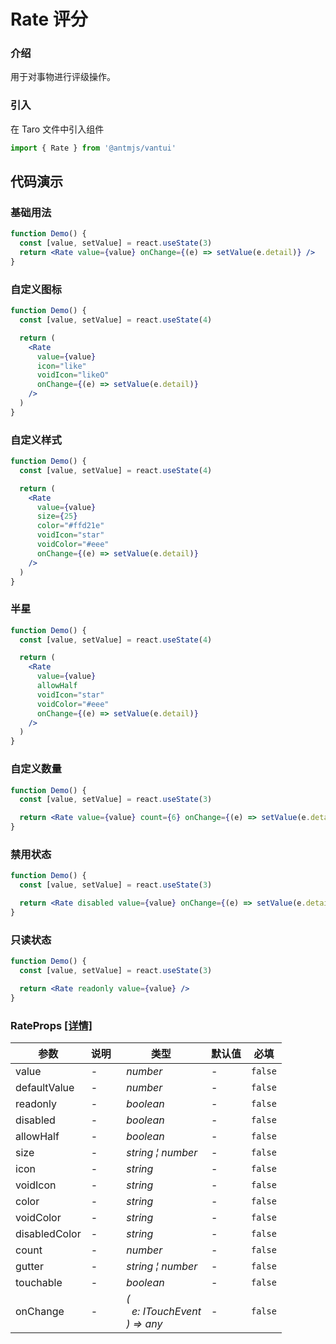 # Rate 评分

### 介绍

用于对事物进行评级操作。

### 引入

在 Taro 文件中引入组件

```js
import { Rate } from '@antmjs/vantui'
```

## 代码演示

### 基础用法

```jsx
function Demo() {
  const [value, setValue] = react.useState(3)
  return <Rate value={value} onChange={(e) => setValue(e.detail)} />
}
```

### 自定义图标

```jsx
function Demo() {
  const [value, setValue] = react.useState(4)

  return (
    <Rate
      value={value}
      icon="like"
      voidIcon="likeO"
      onChange={(e) => setValue(e.detail)}
    />
  )
}
```

### 自定义样式

```jsx
function Demo() {
  const [value, setValue] = react.useState(4)

  return (
    <Rate
      value={value}
      size={25}
      color="#ffd21e"
      voidIcon="star"
      voidColor="#eee"
      onChange={(e) => setValue(e.detail)}
    />
  )
}
```

### 半星

```jsx
function Demo() {
  const [value, setValue] = react.useState(4)

  return (
    <Rate
      value={value}
      allowHalf
      voidIcon="star"
      voidColor="#eee"
      onChange={(e) => setValue(e.detail)}
    />
  )
}
```

### 自定义数量

```jsx
function Demo() {
  const [value, setValue] = react.useState(3)

  return <Rate value={value} count={6} onChange={(e) => setValue(e.detail)} />
}
```

### 禁用状态

```jsx
function Demo() {
  const [value, setValue] = react.useState(3)

  return <Rate disabled value={value} onChange={(e) => setValue(e.detail)} />
}
```

### 只读状态

```jsx
function Demo() {
  const [value, setValue] = react.useState(3)

  return <Rate readonly value={value} />
}
```

### RateProps [[详情]](https://github.com/AntmJS/vantui/tree/main/packages/vantui/types/rate.d.ts)

| 参数          | 说明 | 类型                                                                                                    | 默认值 | 必填    |
| ------------- | ---- | ------------------------------------------------------------------------------------------------------- | ------ | ------- |
| value         | -    | _&nbsp;&nbsp;number<br/>_                                                                               | -      | `false` |
| defaultValue  | -    | _&nbsp;&nbsp;number<br/>_                                                                               | -      | `false` |
| readonly      | -    | _&nbsp;&nbsp;boolean<br/>_                                                                              | -      | `false` |
| disabled      | -    | _&nbsp;&nbsp;boolean<br/>_                                                                              | -      | `false` |
| allowHalf     | -    | _&nbsp;&nbsp;boolean<br/>_                                                                              | -      | `false` |
| size          | -    | _&nbsp;&nbsp;string&nbsp;&brvbar;&nbsp;number<br/>_                                                     | -      | `false` |
| icon          | -    | _&nbsp;&nbsp;string<br/>_                                                                               | -      | `false` |
| voidIcon      | -    | _&nbsp;&nbsp;string<br/>_                                                                               | -      | `false` |
| color         | -    | _&nbsp;&nbsp;string<br/>_                                                                               | -      | `false` |
| voidColor     | -    | _&nbsp;&nbsp;string<br/>_                                                                               | -      | `false` |
| disabledColor | -    | _&nbsp;&nbsp;string<br/>_                                                                               | -      | `false` |
| count         | -    | _&nbsp;&nbsp;number<br/>_                                                                               | -      | `false` |
| gutter        | -    | _&nbsp;&nbsp;string&nbsp;&brvbar;&nbsp;number<br/>_                                                     | -      | `false` |
| touchable     | -    | _&nbsp;&nbsp;boolean<br/>_                                                                              | -      | `false` |
| onChange      | -    | _&nbsp;&nbsp;(<br/>&nbsp;&nbsp;&nbsp;&nbsp;e:&nbsp;ITouchEvent<br/>&nbsp;&nbsp;)&nbsp;=>&nbsp;any<br/>_ | -      | `false` |
